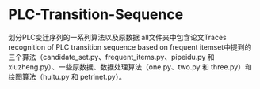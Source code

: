 # PLC-Transition-Sequence
划分PLC变迁序列的一系列算法以及原数据
all文件夹中包含论文Traces recognition of PLC transition sequence based on frequent itemset中提到的三个算法（candidate_set.py、frequent_items.py、pipeidu.py 和 xiuzheng.py）、一些原数据、数据处理算法（one.py、two.py 和 three.py）和绘图算法（huitu.py 和 petrinet.py）。
